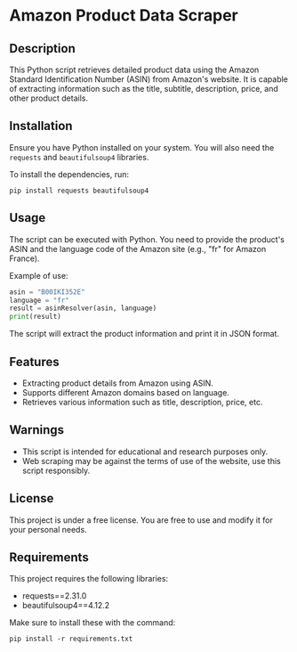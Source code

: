 
# Amazon Product Data Scraper

## Description
This Python script retrieves detailed product data using the Amazon Standard Identification Number (ASIN) from Amazon's website. It is capable of extracting information such as the title, subtitle, description, price, and other product details.

## Installation
Ensure you have Python installed on your system. You will also need the `requests` and `beautifulsoup4` libraries.

To install the dependencies, run:
```
pip install requests beautifulsoup4
```

## Usage
The script can be executed with Python. You need to provide the product's ASIN and the language code of the Amazon site (e.g., "fr" for Amazon France).

Example of use:
```python
asin = "B00IKI352E"
language = "fr"
result = asinResolver(asin, language)
print(result)
```

The script will extract the product information and print it in JSON format.

## Features
- Extracting product details from Amazon using ASIN.
- Supports different Amazon domains based on language.
- Retrieves various information such as title, description, price, etc.

## Warnings
- This script is intended for educational and research purposes only.
- Web scraping may be against the terms of use of the website, use this script responsibly.

## License
This project is under a free license. You are free to use and modify it for your personal needs.

## Requirements
This project requires the following libraries:

- requests==2.31.0
- beautifulsoup4==4.12.2

Make sure to install these with the command:
```
pip install -r requirements.txt
```
